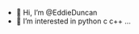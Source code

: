 - 👋 Hi, I’m @EddieDuncan
- 👀 I’m interested in python c c++ ...


<!---
EddieDuncan/EddieDuncan is a ✨ special ✨ repository because its `README.md` (this file) appears on your GitHub profile.
You can click the Preview link to take a look at your changes.
--->
